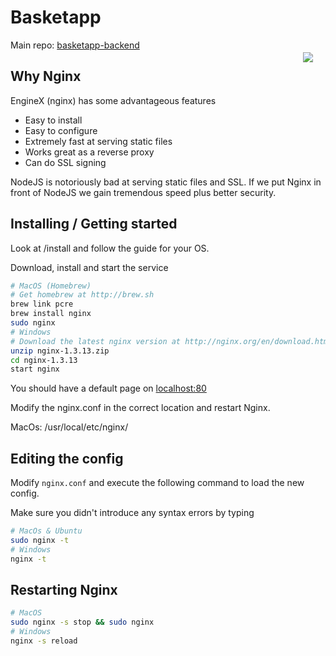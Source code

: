 # Basketapp

<img src="https://github.com/BertGoens/basketapp-backend/raw/master/media/logo.png" align="right" style="margin: 1.4em">

Main repo: [basketapp-backend](https://github.com/BertGoens/basketapp-backend)

## Why Nginx

EngineX (nginx) has some advantageous features
- Easy to install
- Easy to configure
- Extremely fast at serving static files
- Works great as a reverse proxy
- Can do SSL signing

NodeJS is notoriously bad at serving static files and SSL. 
If we put Nginx in front of NodeJS we gain tremendous speed plus better security.

## Installing / Getting started
Look at /install and follow the guide for your OS.

Download, install and start the service
```bash
# MacOS (Homebrew)
# Get homebrew at http://brew.sh
brew link pcre
brew install nginx
sudo nginx
# Windows
# Download the latest nginx version at http://nginx.org/en/download.html
unzip nginx-1.3.13.zip
cd nginx-1.3.13
start nginx
```

You should have a default page on [localhost:80](http://localhost:80)

Modify the nginx.conf in the correct location and restart Nginx.

MacOs: /usr/local/etc/nginx/

## Editing the config
Modify `nginx.conf` and execute the following command to load the new config.

Make sure you didn't introduce any syntax errors by typing
```bash
# MacOs & Ubuntu
sudo nginx -t
# Windows 
nginx -t
```

## Restarting Nginx

```bash
# MacOS 
sudo nginx -s stop && sudo nginx
# Windows
nginx -s reload
```